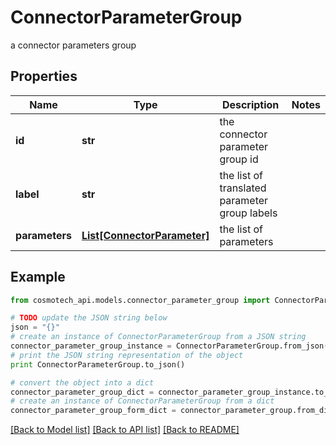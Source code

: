 # ConnectorParameterGroup

a connector parameters group

## Properties

Name | Type | Description | Notes
------------ | ------------- | ------------- | -------------
**id** | **str** | the connector parameter group id | 
**label** | **str** | the list of translated parameter group labels | 
**parameters** | [**List[ConnectorParameter]**](ConnectorParameter.md) | the list of parameters | 

## Example

```python
from cosmotech_api.models.connector_parameter_group import ConnectorParameterGroup

# TODO update the JSON string below
json = "{}"
# create an instance of ConnectorParameterGroup from a JSON string
connector_parameter_group_instance = ConnectorParameterGroup.from_json(json)
# print the JSON string representation of the object
print ConnectorParameterGroup.to_json()

# convert the object into a dict
connector_parameter_group_dict = connector_parameter_group_instance.to_dict()
# create an instance of ConnectorParameterGroup from a dict
connector_parameter_group_form_dict = connector_parameter_group.from_dict(connector_parameter_group_dict)
```
[[Back to Model list]](../README.md#documentation-for-models) [[Back to API list]](../README.md#documentation-for-api-endpoints) [[Back to README]](../README.md)


